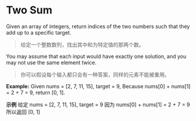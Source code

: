 # Two Sum

Given an array of integers, return indices of the two numbers such that they add up to a specific target.
> 给定一个整数数列，找出其中和为特定值的那两个数。

You may assume that each input would have exactly one solution, and you may not use the same element twice.
> 你可以假设每个输入都只会有一种答案，同样的元素不能被重用。


**Example:**
    Given nums = [2, 7, 11, 15], target = 9,
    Because nums[0] + nums[1] = 2 + 7 = 9,
    return [0, 1].
        
**示例**
    给定 nums = [2, 7, 11, 15], target = 9
    因为 nums[0] + nums[1] = 2 + 7 = 9
    所以返回 [0, 1]
